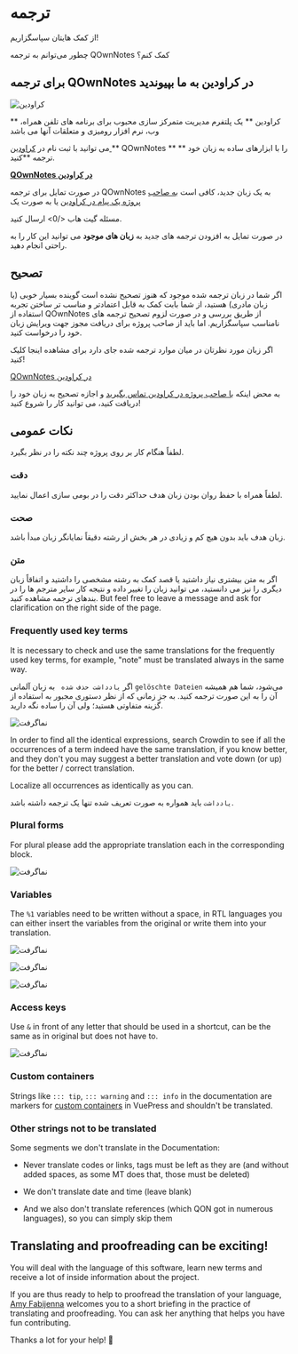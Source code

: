 # ترجمه

از کمک هایتان سپاسگزاریم!

چطور می‌توانم به ترجمه QOwnNotes کمک کنم؟

## برای ترجمه QOwnNotes در کراودین به ما بپیوندید

![کراودین](/img/crowdin.png)

** کراودین ** یک پلتفرم مدیریت متمرکز سازی محبوب برای برنامه های تلفن همراه، وب، نرم افزار رومیزی و متعلقات آنها می باشد

می توانید با ثبت نام در [ کراودین ](https://crowdin.com/project/qownnotes/invite) ** QOwnNotes ** را با ابزارهای ساده به زبان خود ** ترجمه **کنید.

**[QOwnNotes در کراودین](https://crowdin.com/project/qownnotes/invite)**

در صورت تمایل برای ترجمه QOwnNotes به یک زبان جدید، کافی است [به صاحب پروژه یک پیام در کراودین](https://crowdin.com/profile/pbek) یا به صورت یک

 مسئله گیت هاب </0> ارسال کنید.</p> 

در صورت تمایل به افزودن ترجمه های جدید به **زبان های موجود** می توانید این کار را به راحتی انجام دهید.



## تصحیح

اگر شما در زبان ترجمه شده موجود که هنوز تصحیح نشده است گوینده بسیار خوبی (یا زبان مادری) هستید، از شما بابت کمک به قابل اعتمادتر و مناسب تر ساختن تجربه استفاده از QOwnNotes از طریق بررسی و در صورت لزوم تصحیح ترجمه های نامناسب سپاسگزاریم. اما باید از صاحب پروژه برای دریافت مجوز جهت ویرایش زبان خود را درخواست کنید.

اگر زبان مورد نظرتان در میان موارد ترجمه شده جای دارد برای مشاهده اینجا کلیک کنید! 

[QOwnNotes در کراودین](https://translate.qownnotes.org/)

به محض اینکه [با صاحب پروژه در کراودین تماس بگیرید](https://crowdin.com/profile/pbek) و اجازه تصحیح به زبان خود را دریافت کنید، می توانید کار را شروع کنید!



## نکات عمومی

لطفاً هنگام کار بر روی پروژه چند نکته را در نظر بگیرد.



### دقت

لطفاً همراه با حفظ روان بودن زبان هدف حداکثر دقت را در بومی سازی اعمال نمایید.



### صحت

زبان هدف باید بدون هیچ کم و زیادی در هر بخش از رشته دقیقاً نمایانگر زبان مبدأ باشد.



### متن

اگر به متن بیشتری نیاز داشتید یا قصد کمک به رشته مشخصی را داشتید و اتفاقاً زبان دیگری را نیز می دانستید، می توانید زبان را تغییر داده و نتیجه کار سایر مترجم ها را در بندهای ترجمه مشاهده کنید. But feel free to leave a message and ask for clarification on the right side of the page. 



### Frequently used key terms

It is necessary to check and use the same translations for the frequently used key terms, for example, "note" must be translated always in the same way. 

اگر `
یادداشت حذف شده 
` به زبان آلمانی `
gelöschte Dateien
` می‌شود، شما هم همیشه آن را به این صورت ترجمه کنید. به جز زمانی که از نظر دستوری مجبور به استفاده از گزینه متفاوتی هستید؛ ولی آن را ساده نگه دارید.

![نماگرفت](/img/crowdin/screenshot-7.png)

In order to find all the identical expressions, search Crowdin to see if all the occurrences of a term indeed have the same translation, if you know better, and they don't you may suggest a better translation and vote down (or up) for the better / correct translation.

Localize all occurrences as identically as you can.

`
یادداشت
` باید همواره به صورت تعریف شده تنها یک ترجمه داشته باشد.



### Plural forms

For plural please add the appropriate translation each in the corresponding block.

![نماگرفت](/img/crowdin/screenshot-4.png)



### Variables

The `%1` variables need to be written without a space, in RTL languages you can either insert the variables from the original or write them into your translation.

![نماگرفت](/img/crowdin/screenshot-1.png)

![نماگرفت](/img/crowdin/screenshot-5.png)

![نماگرفت](/img/crowdin/screenshot-3.png)



### Access keys

Use `&` in front of any letter that should be used in a shortcut, can be the same as in original but does not have to.

![نماگرفت](/img/crowdin/screenshot-4.png)



### Custom containers

Strings like `::: tip`, `::: warning` and `::: info` in the documentation are markers for [custom containers](https://vuepress.vuejs.org/guide/markdown.html#custom-containers) in VuePress and shouldn't be translated.



### Other strings not to be translated

Some segments we don't translate in the Documentation:

- Never translate codes or links, tags must be left as they are (and without added spaces, as some MT does that, those must be deleted)

- We don't translate date and time (leave blank)

- And we also don't translate references (which QON got in numerous languages), so you can simply skip them



## Translating and proofreading can be exciting!

You will deal with the language of this software, learn new terms and receive a lot of inside information about the project.

If you are thus ready to help to proofread the translation of your language, [Amy Fabijenna](https://crowdin.com/profile/rawfreeamy) welcomes you to a short briefing in the practice of translating and proofreading. You can ask her anything that helps you have fun contributing.

Thanks a lot for your help! 🙂
